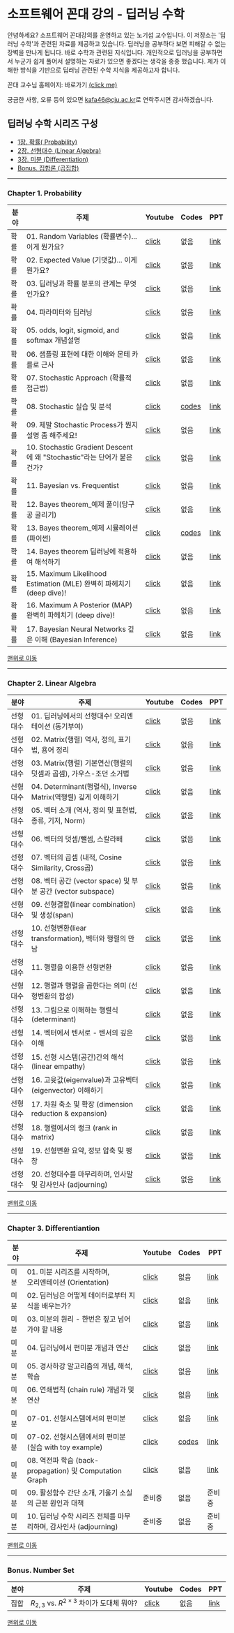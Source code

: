 # 소프트웨어 꼰대 강의 - 딥러닝 수학 <a id='top'></a>

<p>
    안녕하세요? 소프트웨어 꼰대강의를 운영하고 있는 노기섭 교수입니다.
    이 저장소는 '딥러닝 수학'과 관련된 자료를 제공하고 있습니다. 딥러닝을 공부하다 보면 피해갈 수 없는 장벽을 만나게 됩니다. 바로 수학과 관련된 지식입니다. 개인적으로 딥러닝을 공부하면서 누군가 쉽게 풀어서 설명하는 자료가 있으면 좋겠다는 생각을 종종 했습니다. 제가 이해한 방식을 기반으로 딥러닝 관련된 수학 지식을 제공하고자 합니다.
</p>

꼰대 교수님 홈페이지: 바로가기 [(click me)](https://prof.acin.kr/)

궁금한 사항, 오류 등이 있으면 [kafa46@cju.ac.kr](mailto:kafa46@cju.ac.kr)로 연락주시면 감사하겠습니다.


## 딥러닝 수학 시리즈 구성
- [1장. 확률( Probability)](#prob)
- [2장. 선형대수 (Linear Algebra)](#linear)
- [3장. 미분 (Differentiation)](#diff)
- [Bonus. 집합론 (곱집합)](#set)
<hr>

### Chapter 1. Probability <a id='prob'></a>

|분야|주제|Youtube|Codes|PPT|
|---|---|---|---|---|
|확률|01. Random Variables (확률변수)... 이게 뭔가요?|[click](https://youtu.be/iTxTGBOhzCA)|없음|[link](https://github.com/kafa46/deeplearning_math/blob/master/01_probability_theory/01_random_variables.pdf)|
|확률|02. Expected Value (기댓값)... 이게 뭔가요?|[click](https://youtu.be/nvHyIScyQxs)|없음|[link](https://github.com/kafa46/deeplearning_math/blob/master/01_probability_theory/02.%20expected_value.pdf)|
|확률|03. 딥러닝과 확률 분포의 관계는 무엇인가요?|[click](https://youtu.be/qpbIKg21mvI)|없음|[link](https://github.com/kafa46/deeplearning_math/blob/master/01_probability_theory/03_probability_distribution_and_deeplearning.pdf)|
|확률|04. 파라미터와 딥러닝|[click](https://youtu.be/PobNLp279-w)|없음|[link](https://github.com/kafa46/deeplearning_math/blob/master/01_probability_theory/04_parameters_in_deep_learning.pdf)|
|확률|05. odds, logit, sigmoid, and softmax 개념설명|[click](https://youtu.be/V0uyiu6X4Zs)|없음|[link](https://github.com/kafa46/deeplearning_math/blob/master/01_probability_theory/05_odds_logit_sigmoid_and_softmax.pdf)|
|확률|06. 샘플링 표현에 대한 이해와 몬테 카를로 근사|[click](https://youtu.be/nw_tVBCw0Z8)|없음|[link](https://github.com/kafa46/deeplearning_math/blob/master/01_probability_theory/06_sampling_representation_and_monte_carlo_approximation.pdf)|
|확률|07. Stochastic Approach (확률적 접근법)|[click](https://youtu.be/LBT41oKsHWg)|없음|[link](https://github.com/kafa46/deeplearning_math/blob/master/01_probability_theory/07_stochastic.pdf)|
|확률|08. Stochastic 실습 및 분석|[click](https://youtu.be/k6xog4ZNnT0)|[codes](https://github.com/kafa46/deeplearning_math/blob/master/01_probability_theory/07_stochastic.py)|[link](https://github.com/kafa46/deeplearning_math/blob/master/01_probability_theory/07_stochastic.pdf)|
|확률|09. 제발 Stochastic Process가 뭔지 설명 좀 해주세요!|[click](https://youtu.be/HtJ-q8tc5qQ)|없음|[link](https://github.com/kafa46/deeplearning_math/blob/master/01_probability_theory/07_stochastic.pdf)|
|확률|10. Stochastic Gradient Descent에 왜 "Stochastic"라는 단어가 붙은 건가?|[click](https://youtu.be/DEQhCJ0nav4)|없음|[link](https://github.com/kafa46/deeplearning_math/blob/master/01_probability_theory/07_stochastic.pdf)|
|확률|11. Bayesian vs. Frequentist|[click](https://youtu.be/Kmw1pCsAqfM)|없음|[link](https://github.com/kafa46/deeplearning_math/blob/master/01_probability_theory/08_01_Bayesian_vs_frequentist.pdf)|
|확률|12. Bayes theorem_예제 풀이(당구공 굴리기)|[click](https://youtu.be/xdMor6957E0)|없음|[link](https://github.com/kafa46/deeplearning_math/blob/master/01_probability_theory/08_02_Bayes_theorem_example_and_simulation.pdf)|
|확률|13. Bayes theorem_예제 시뮬레이션(파이썬)|[click](https://youtu.be/7nyj0DvUluI)|[codes](https://github.com/kafa46/deeplearning_math/blob/master/01_probability_theory/08_02_Bayes_theorem_simulation.py)|[link](https://github.com/kafa46/deeplearning_math/blob/master/01_probability_theory/08_02_Bayes_theorem_example_and_simulation.pdf)|
|확률|14. Bayes theorem 딥러닝에 적용하여 해석하기|[click](https://youtu.be/YvWqPQhliaI)|없음|[link](https://github.com/kafa46/deeplearning_math/blob/master/01_probability_theory/08_03_Bayes_theorem_applying_into_deeplearning.pdf)|
|확률|15. Maximum Likelihood Estimation (MLE) 완벽히 파헤치기 (deep dive)!|[click](https://youtu.be/vzNRLY_hLlM)|없음|[link](https://github.com/kafa46/deeplearning_math/blob/master/01_probability_theory/09_Maximum_Likelihood_Estimation_(MLE).pdf)|
|확률|16. Maximum A Posterior (MAP) 완벽히 파헤치기 (deep dive)!|[click](https://youtu.be/H342QehYSqo)|없음|[link](https://github.com/kafa46/deeplearning_math/blob/master/01_probability_theory/10_Maximum_A_Posterior_(MAP).pdf)|
|확률|17. Bayesian Neural Networks 깊은 이해 (Bayesian Inference)|[click](https://youtu.be/126JfX_kJTU)|없음|[link](https://github.com/kafa46/deeplearning_math/blob/master/01_probability_theory/11_bayesian_neural_networks.pdf)|

[맨위로 이동](#top)
<hr>

### Chapter 2. Linear Algebra <a id='linear'></a>

|분야|주제|Youtube|Codes|PPT|
|---|---|---|---|---|
|선형대수|01. 딥러닝에서의 선형대수! 오리엔테이션 (동기부여)|[click](https://youtu.be/Si2QxZEz8Po)|없음|[link](https://github.com/kafa46/deeplearning_math/blob/master/02_linear_algebra/01_orientation_and_motivations.pdf)|
|선형대수|02. Matrix(행렬) 역사, 정의,  표기법, 용어 정리|[click](https://youtu.be/ToWPEh1neCY)|없음|[link](https://github.com/kafa46/deeplearning_math/blob/master/02_linear_algebra/02_intro_definition_notation.pdf)|
|선형대수|03. Matrix(행렬) 기본연산(행렬의 덧셈과 곱셈), 가우스-조던 소거법|[click](https://youtu.be/hj3PBuvW5TA)|없음|[link](https://github.com/kafa46/deeplearning_math/blob/master/02_linear_algebra/03_matrix_operation.pdf)|
|선형대수|04. Determinant(행렬식), Inverse Matrix(역행렬) 깊게 이해하기|[click](https://youtu.be/rfeEx1saFVE)|없음|[link](https://github.com/kafa46/deeplearning_math/blob/master/02_linear_algebra/04_determinant_and_inverse_matrix.pdf)|
|선형대수|05. 벡터 소개 (역사, 정의 및 표현법, 종류, 기저, Norm)|[click](https://youtu.be/MKzejgqrW6Q)|없음|[link](https://github.com/kafa46/deeplearning_math/blob/master/02_linear_algebra/05_vector_introduction.pdf)|
|선형대수|06. 벡터의 덧셈/뺄셈, 스칼라배|[click](https://youtu.be/S4B4CKURlEs)|없음|[link](https://github.com/kafa46/deeplearning_math/blob/master/02_linear_algebra/06_vector_addtion_scalar_mulitplication.pdf)|
|선형대수|07. 벡터의 곱셈 (내적, Cosine Similarity, Cross곱)|[click](https://youtu.be/VophYxpve0k)|없음|[link](https://github.com/kafa46/deeplearning_math/blob/master/02_linear_algebra/07_vector_product.pdf)|
|선형대수|08. 벡터 공간 (vector space) 및  부분 공간 (vector subspace)|[click](https://youtu.be/6EjSnqXGwHQ)|없음|[link](https://github.com/kafa46/deeplearning_math/blob/master/02_linear_algebra/08_vector_vector_space.pdf)|
|선형대수|09. 선형결합(linear combination) 및 생성(span)|[click](https://youtu.be/HTXay7LuSlY)|없음|[link](https://github.com/kafa46/deeplearning_math/blob/master/02_linear_algebra/09_vector_linear_combination_and_span.pdf)|
|선형대수|10. 선형변환(liear transformation), 벡터와 행렬의 만남|[click](https://youtu.be/dlFRj45ckXE)|없음|[link](https://github.com/kafa46/deeplearning_math/blob/master/02_linear_algebra/10_vector_join_vector_and_matrix_linear_transformation.pdf)|
|선형대수|11. 행렬을 이용한 선형변환|[click](https://youtu.be/1E02Md0o-Vc)|없음|[link](https://github.com/kafa46/deeplearning_math/blob/master/02_linear_algebra/11_vector_transformation_with_matrix.pdf)|
|선형대수|12. 행렬과 행렬을 곱한다는 의미 (선형변환의 합성)|[click](https://youtu.be/EXMWzuZHbfo)|없음|[link](https://github.com/kafa46/deeplearning_math/blob/master/02_linear_algebra/12_vector_matrix_composition.pdf)|
|선형대수|13. 그림으로 이해하는 행렬식(determinant)|[click](https://youtu.be/6qdZygiry_E)|없음|[link](https://github.com/kafa46/deeplearning_math/blob/master/02_linear_algebra/13_vector_determinant_with_figures.pdf)|
|선형대수|14. 벡터에서 텐서로 - 텐서의 깊은 이해|[click](https://youtu.be/pPIFauuiwEU)|없음|[link](https://github.com/kafa46/deeplearning_math/blob/master/02_linear_algebra/14_from_vector_to_tensor.pdf)|
|선형대수|15. 선형 시스템(공간)간의 해석(linear empathy)|[click](https://youtu.be/JQ1k8axkbFY)|없음|[link](https://github.com/kafa46/deeplearning_math/blob/master/02_linear_algebra/15_linear_empathy.pdf)|
|선형대수|16. 고윳값(eigenvalue)과 고유벡터(eigenvector) 이해하기|[click](https://youtu.be/FDEIHuBanwM)|없음|[link](https://github.com/kafa46/deeplearning_math/blob/master/02_linear_algebra/16_eigenvector_eigenvalue.pdf)|
|선형대수|17. 차원 축소 및 확장 (dimension reduction & expansion)|[click](https://youtu.be/uAVlPBC8TGE)|없음|[link](https://github.com/kafa46/deeplearning_math/blob/master/02_linear_algebra/17_dimension_reduction_expansion.pdf)|
|선형대수|18. 행렬에서의 랭크 (rank in matrix)|[click](https://youtu.be/ORSP-Rd2NcU)|없음|[link](https://github.com/kafa46/deeplearning_math/blob/master/02_linear_algebra/18_rank_in_matrix.pdf)|
|선형대수|19. 선형변환 요약, 정보 압축 및 팽창|[click](https://youtu.be/2vgpAgsqSEc)|없음|[link](https://github.com/kafa46/deeplearning_math/blob/master/02_linear_algebra/19_information_compression_expansion.pdf)|
|선형대수|20. 선형대수를 마무리하며, 인사말 및 감사인사 (adjourning)|[click](https://youtu.be/3uDd-xaipoU)|없음|[link](https://github.com/kafa46/deeplearning_math/blob/master/02_linear_algebra/20_adjourning.pdf)|

[맨위로 이동](#top)

<hr>

### Chapter 3. Differentiantion <a id='diff'></a>


|분야|주제|Youtube|Codes|PPT|
|---|---|---|---|---|
|미분|01. 미분 시리즈를 시작하며,<br>오리엔테이션 (Orientation)|[click](https://youtu.be/j1D1jY71Wjg)|없음|[link](https://github.com/kafa46/deeplearning_math/blob/master/03_differentiation/01_orientation.pdf)|
|미분|02. 딥러닝은 어떻게 데이터로부터 지식을 배우는가?|[click](https://youtu.be/wHRAvJehL20)|없음|[link](https://github.com/kafa46/deeplearning_math/blob/master/03_differentiation/02_learning_in_deeplearning.pdf)|
|미분|03. 미분의 원리 - 한번은 짚고 넘어가야 할 내용|[click](https://youtu.be/C8yzd1UOEq4)|없음|[link](https://github.com/kafa46/deeplearning_math/blob/master/03_differentiation/03_principal_of_differentiation.pdf)|
|미분|04. 딥러닝에서 편미분 개념과 연산|[click](https://youtu.be/_8chLG-JFDo)|없음|[link](https://github.com/kafa46/deeplearning_math/blob/master/03_differentiation/04_partial_differentiation.pdf)|
|미분|05. 경사하강 알고리즘의 개념, 해석, 학습|[click](https://youtu.be/QU99KdtT81I)|없음|[link](https://github.com/kafa46/deeplearning_math/blob/master/03_differentiation/05_gradient_descent.pdf)|
|미분|06. 연쇄법칙 (chain rule) 개념과 및 연산|[click](https://youtu.be/4aWZePsJ0Ro)|없음|[link](https://github.com/kafa46/deeplearning_math/blob/master/03_differentiation/06_chain_rule.pdf)|
|미분|07-01. 선형시스템에서의 편미분|[click](https://youtu.be/o3IeCWtHxG4)|없음|[link](https://github.com/kafa46/deeplearning_math/blob/master/03_differentiation/07_matrix_differentiation.pdf)|
|미분|07-02. 선형시스템에서의 편미분 (실습 with toy example)|[click](https://youtu.be/_cAIzjWQ3Bg)|[codes](https://github.com/kafa46/deeplearning_math/blob/master/03_differentiation/07_matrix_differentiation_excercise_toy_example.py)|[link](https://github.com/kafa46/deeplearning_math/blob/master/03_differentiation/07_matrix_differentiation_excercise_slide.pdf)|
|미분|08. 역전파 학습 (back-propagation) 및 Computation Graph|[click](https://youtu.be/T4Im-qIl0Xc)|없음|[link](https://github.com/kafa46/deeplearning_math/blob/master/03_differentiation/08_back_propagation.pdf)|
|미분|09. 활성함수 간단 소개, 기울기 소실의 근본 원인과 대책|준비중|없음|준비중|
|미분|10. 딥러닝 수학 시리즈 전체를 마무리하며, 감사인사 (adjourning)|준비중|없음|준비중|

[맨위로 이동](#top)
<hr>

### Bonus. Number Set <a id='set'></a>

|분야|주제|Youtube|Codes|PPT|
|---|---|---|---|---|
|집합|$R_{2,3}$ vs. $R^{2\times3}$ 차이가 도대체 뭐야?|[click](https://youtu.be/m7dSzu-G_Mk)|없음|[link](https://github.com/kafa46/deeplearning_math/blob/master/04_set_theory/01_intepretation_of_number_set.pdf)|

[맨위로 이동](#top)
